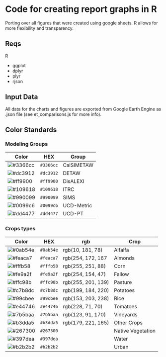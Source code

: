 # Code for creating report graphs in R

Porting over all figures that were created using google sheets. R allows for more flexibility and transparency.

## Reqs

R
  - ggplot
  - dplyr
  - plyr
  - rjson

## Input Data

All data for the charts and figures are exported from Google Earth Engine as .json file (see et_comparisons.js for more info).

## Color Standards

### Modeling Groups

|Color| HEX | Group |
| --- | --- | ----- |
|![#3366cc](https://placehold.it/15/3366cc/000000?text=+) |`#3366cc`| CalSIMETAW |
|![#dc3912](https://placehold.it/15/dc3912/000000?text=+) |`#dc3912`| DETAW |
|![#ff9900](https://placehold.it/15/ff9900/000000?text=+) |`#ff9900`| DisALEXI |
|![#109618](https://placehold.it/15/109618/000000?text=+) |`#109618`| ITRC |
|![#990099](https://placehold.it/15/990099/000000?text=+) |`#990099`| SIMS |
|![#0099c6](https://placehold.it/15/0099c6/000000?text=+) |`#0099c6`| UCD-Metric |
|![#dd4477](https://placehold.it/15/dd4477/000000?text=+) |`#dd4477`| UCD-PT |


### Crops types

|Color| HEX | rgb |Crop |
| --- | --- | ----- | ----- |
|![#0ab54e](https://placehold.it/15/0ab54e/000000?text=+) |`#0ab54e`| rgb(10, 181, 78) | Alfalfa |
|![#feaca7](https://placehold.it/15/feaca7/000000?text=+) |`#feaca7`| rgb(254, 172, 167 | Almonds |
|![#fffb58](https://placehold.it/15/fffb58/000000?text=+) |`#fffb58`| rgb(255, 251, 88)  | Corn |
|![#fe9a2f](https://placehold.it/15/fe9a2f/000000?text=+) |`#fe9a2f`| rgb(254, 154, 47) |  Fallow |
|![#ffc98b](https://placehold.it/15/ffc98b/000000?text=+) |`#ffc98b`| rgb(255, 201, 139) | Pasture |
|![#c7b8dc](https://placehold.it/15/c7b8dc/000000?text=+) |`#c7b8dc`| rgb(199, 184, 220) |  Potatoes |
|![#99cbee](https://placehold.it/15/99cbee/000000?text=+) |`#99cbee`| rgb(153, 203, 238) | Rice |
|![#e44746](https://placehold.it/15/e44746/000000?text=+) |`#e44746`| rgb(228, 71, 70)  | Tomatoes |
|![#7b5baa](https://placehold.it/15/7b5baa/000000?text=+) |`#7b5baa`| rgb(123, 91, 170) | Vineyards |
|![#b3dda5](https://placehold.it/15/b3dda5/000000?text=+) |`#b3dda5`| rgb(179, 221, 165) |  Other Crops |
|![#267300](https://placehold.it/15/267300/000000?text=+) |`#267300`|  |  Native Vegetation |
|![#397dea](https://placehold.it/15/397dea/000000?text=+) |`#397dea`|  |  Water |
|![#b2b2b2](https://placehold.it/15/b2b2b2/000000?text=+) |`#b2b2b2`|  |  Urban |
